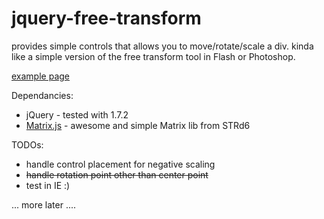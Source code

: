 jquery-free-transform
======================

provides simple controls that allows you to move/rotate/scale a div. kinda like a simple version of the free transform tool in Flash or Photoshop.

[example page](http://jsfiddle.net/gthmb/66Bna/)

Dependancies:
  - jQuery - tested with 1.7.2
  - [Matrix.js](https://github.com/STRd6/matrix.js "awesome and simple Matrix lib from STRd6") - awesome and simple Matrix lib from STRd6

TODOs:
  - handle control placement for negative scaling
  - <strike>handle rotation point other than center point</strike>
  - test in IE :)

... more later ....